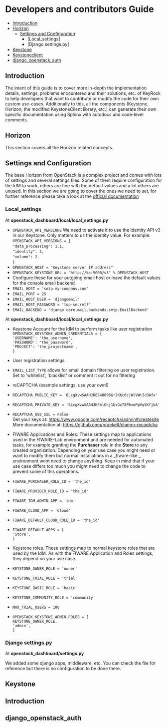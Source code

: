 # Developers and contributors Guide

- [Introduction](#introduction)
- [Horizon](#horizon)
    - [Settings and Configuration]()
        - [Local_settings] 
        - [Django settings.py]
- [Keystone](#keystone)
- [Keystoneclient](#keystoneclient)
- [django_openstack_auth](#auth)


<a name="introduction"></a>
## Introduction

The intent of this guide is to cover more in-depth the implementation details, settings, problems encountered and their solutions, etc. of KeyRock to help developers that want to contribute or modify the code for their own custom use-cases. Additionally to this, all the components (Keystone, Horizon, the modified KeystoneClient library, etc.) can generate their own specific documentation using Sphinx with autodocs and code-level comments.



<a name="horizon"></a>
## Horizon

This section covers all the Horizon related concepts.

## Settings and Configuration

The base Horizon from OpenStack is a complex project and comes with lots of settings and several settings files. Some of them require configuration for the IdM to work, others are fine with the default values and a lot others are unused. In this section we are going to cover the ones we need to set, for further reference please take a look at the [official documentation](http://docs.openstack.org/developer/horizon/topics/settings.html)

### Local_settings
At **openstack_dashboard/local/local_settings.py**
* `OPENSTACK_API_VERSIONS` We need to activate it to use the Identity API v3 in our Keystone. Only matters to us the identity value. For example:  
`OPENSTACK_API_VERSIONS = {`  
   `"data_processing": 1.1,`  
   `"identity": 3,`  
   `"volume": 2`  
`}`
* `OPENSTACK_HOST = "Keystone server IP address"`
* `OPENSTACK_KEYSTONE_URL = "http://%s:5000/v3" % OPENSTACK_HOST`
* Configure these for your outgoing email host or leave the default values for the console email backend
 * `EMAIL_HOST = 'smtp.my-company.com'`
 * `EMAIL_PORT = 25`
 * `EMAIL_HOST_USER = 'djangomail'`
 * `EMAIL_HOST_PASSWORD = 'top-secret!'`
 * `EMAIL_BACKEND = 'django.core.mail.backends.smtp.EmailBackend'`

At **openstack_dashboard/local/local_settings.py**
* Keystone Account for the IdM to perform tasks like user registration
`OPENSTACK_KEYSTONE_ADMIN_CREDENTIALS = {`  
    `'USERNAME': 'the_username',`  
    `'PASSWORD': 'the_password',`  
    `'PROJECT': 'the_projectname',`  
`}`  

* User registration settings
 * `EMAIL_LIST_TYPE` allows for email domain filtering on user registration. Set to 'whitelist', 'blacklist' or comment it out for no filtering  

* reCAPTCHA (example settings, use your own!)
 * `RECAPTCHA_PUBLIC_KEY = '6LcgXvwSAAHJKES48096Gr2KKc6cjWlVWtIcDAfa'`  
 * `RECAPTCHA_PRIVATE_KEY = '6LcgXvwSAAHJKFmlOhj1bsGzT8P6vmPpVq5KYjkA'`
 * `RECAPTCHA_USE_SSL = False`  
Get your keys at: https://www.google.com/recaptcha/admin#createsite  
More documentation at: https://github.com/praekelt/django-recaptcha  

* FIWARE Applications and Roles. These settings map to applications used in the FIWARE-Lab environment and are needed for automated tasks, for example granting the **Purchaser** role in the **Store** to any created organization. Depending on your use case you might need or want to modify them but normal installations in a _fiware-like _ environment wont need to change anything. Keep in mind that if your use case differs too much you might need to change the code to prevent some of this operations.

 * `FIWARE_PURCHASER_ROLE_ID = 'the_id'`  
 * `FIWARE_PROVIDER_ROLE_ID = 'the_id'`  
 * `FIWARE_IDM_ADMIN_APP = 'idm'`  
 * `FIWARE_CLOUD_APP = 'Cloud'`  
 * `FIWARE_DEFAULT_CLOUD_ROLE_ID = 'the_id'`  
 * `FIWARE_DEFAULT_APPS = [`  
     `'Store',`  
   `]`  

* Keystone roles. These settings map to normal keystone roles that are used by the IdM. As with the FIWARE Application and Roles settings, they depend on your use case.
 * `KEYSTONE_OWNER_ROLE = 'owner'`  
 * `KEYSTONE_TRIAL_ROLE = 'trial'`  
 * `KEYSTONE_BASIC_ROLE = 'basic'`  
 * `KEYSTONE_COMMUNITY_ROLE = 'community'`  
 * `MAX_TRIAL_USERS = 100`  
 * `OPENSTACK_KEYSTONE_ADMIN_ROLES = [`  
     `KEYSTONE_OWNER_ROLE,`  
     `'admin',`  
   `]`  

### Django settings.py  
At **openstack_dashboard/settings.py**

We added some django apps, middleware, etc. You can check the file for reference but there is no configuration to be done there.


<a name="keystone"></a>
## Keystone


<a name="keystoneclient"></a>
## Introduction


<a name="auth"></a>
## django_openstack_auth